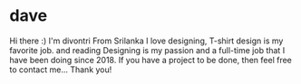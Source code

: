 # dave
Hi there :) I'm divontri From Srilanka I love designing, T-shirt design is my favorite job. and reading Designing is my passion and a full-time job that I have been doing since 2018. If you have a project to be done, then feel free to contact me... Thank you!
